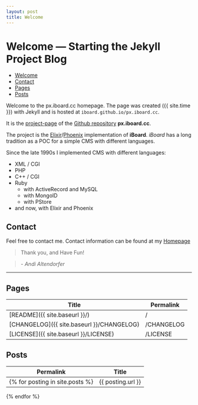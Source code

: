 ```yaml
---
layout: post
title: Welcome
---
```


# Welcome — Starting the Jekyll Project Blog

<div class="toc pull-right">
  <ul class="nav">
    <li><a href="#toc_0">Welcome</a></li>
    <li><a href="#toc_1">Contact</a></li>
    <li><a href="#toc_2">Pages</a></li>
    <li><a href="#toc_3">Posts</a></li>
  </ul>
</div>

Welcome to the px.iboard.cc homepage. The page was created ({{ site.time }}) 
with Jekyll and is hosted at `iboard.github.io/px.iboard.cc`.

It is the [project-page][] of the [Github repository][] **px.iboard.cc**.

The project is the [Elixir][]/[Phoenix][] implementation of **iBoard**.
*iBoard* has a long tradition as a POC for a simple CMS with different
languages.

Since the late 1990s I implemented CMS with different languages:

 - XML / CGI
 - PHP
 - C++ / CGI
 - Ruby
   - with ActiveRecord and MySQL
   - with MongoID
   - with PStore
 - and now, with Elixir and Phoenix

## Contact

Feel free to contact me. Contact information can be found at my [Homepage][]

> Thank you, and Have Fun!

> \- *Andi Altendorfer*

----

## Pages

| Title | Permalink |
|---------|-----------|
| [README]({{ site.baseurl }}/)| / |
| [CHANGELOG]({{ site.baseurl }}/CHANGELOG)| /CHANGELOG |
| [LICENSE]({{ site.baseurl }}/LICENSE)| /LICENSE |

## Posts

|**Permalink**|**Title**|
|---------|-------------|
{% for posting in site.posts %}| {{ posting.url }} | <b>[{{ posting.title }}]({{ site.url }}{{ site.baseurl }}/{{ posting.url }})</b> | 
{% endfor %}



[project-page]: http://iboard.github.io/px.iboard.cc/ 
[Github repository]: http://github.com/iboard/px.iboard.cc/ 
[Elixir]: http://elixir_lang.org/
[Phoenix]: http://www.phoenixframework.org/
[Homepage]: http://altendorfer.at
